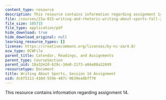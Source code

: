 ```yaml
---
content_type: resource
description: This resource contains information regarding assignment 14.
file: /courses/21w-015-writing-and-rhetoric-writing-about-sports-fall-2013/dc6f5111410d559e487c0639ea4bff70_MIT21W_015F13_Assignment14.pdf
file_size: 105715
file_type: application/pdf
hide_download: true
hide_download_original: null
learning_resource_types: []
license: https://creativecommons.org/licenses/by-nc-sa/4.0/
ocw_type: OCWFile
parent_title: Calendar, Readings, and Assignments
parent_type: CourseSection
parent_uid: 18a32e2d-629c-3de0-2173-a04e88a22849
resourcetype: Document
title: Writing About Sports, Session 14 Assignment
uid: dc6f5111-410d-559e-487c-0639ea4bff70
---
```

This resource contains information regarding assignment 14.